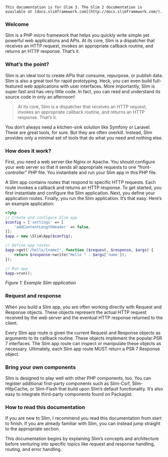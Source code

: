 `This documentation is for Slim 3. The Slim 2 documentation is available at [docs.slimframework.com](http://docs.slimframework.com/).`

### Welcome

Slim is a PHP micro framework that helps you quickly write simple yet powerful web applications and APIs. At its core, Slim is a dispatcher that receives an HTTP request, invokes an appropriate callback routine, and returns an HTTP response. That’s it.

### What’s the point?

Slim is an ideal tool to create APIs that consume, repurpose, or publish data. Slim is also a great tool for rapid prototyping. Heck, you can even build full-featured web applications with user interfaces. More importantly, Slim is super fast and has very little code. In fact, you can read and understand its source code in only an afternoon!

> At its core, Slim is a dispatcher that receives an HTTP request, invokes an appropriate callback routine, and returns an HTTP response. That’s it.

You don’t always need a kitchen-sink solution like Symfony or Laravel. These are great tools, for sure. But they are often overkill. Instead, Slim provides only a minimal set of tools that do what you need and nothing else.

### How does it work?

First, you need a web server like Nginx or Apache. You should configure your web server so that it sends all appropriate requests to one “front-controller” PHP file. You instantiate and run your Slim app in this PHP file.

A Slim app contains routes that respond to specific HTTP requests. Each route invokes a callback and returns an HTTP response. To get started, you first instantiate and configure the Slim application. Next, you define your application routes. Finally, you run the Slim application. It’s that easy. Here’s an example application:

```PHP
<?php
// Create and configure Slim app
$config = ['settings' => [
    'addContentLengthHeader' => false,
]];
$app = new \Slim\App($config);

// Define app routes
$app->get('/hello/{name}', function ($request, $response, $args) {
    return $response->write("Hello " . $args['name']);
});

// Run app
$app->run();
```

*Figure 1: Example Slim application*

### Request and response

When you build a Slim app, you are often working directly with Request and Response objects. These objects represent the actual HTTP request received by the web server and the eventual HTTP response returned to the client.

Every Slim app route is given the current Request and Response objects as arguments to its callback routine. These objects implement the popular PSR 7 interfaces. The Slim app route can inspect or manipulate these objects as necessary. Ultimately, each Slim app route MUST return a PSR 7 Response object.

### Bring your own components
Slim is designed to play well with other PHP components, too. You can register additional first-party components such as Slim-Csrf, Slim-HttpCache, or Slim-Flash that build upon Slim’s default functionality. It’s also easy to integrate third-party components found on Packagist.

### How to read this documentation
If you are new to Slim, I recommend you read this documentation from start to finish. If you are already familiar with Slim, you can instead jump straight to the appropriate section.

This documentation begins by explaining Slim’s concepts and architecture before venturing into specific topics like request and response handling, routing, and error handling.
